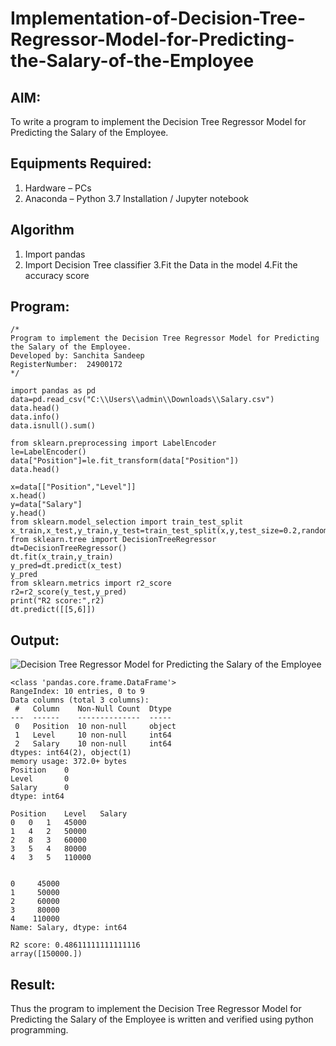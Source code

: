 # Implementation-of-Decision-Tree-Regressor-Model-for-Predicting-the-Salary-of-the-Employee

## AIM:
To write a program to implement the Decision Tree Regressor Model for Predicting the Salary of the Employee.

## Equipments Required:
1. Hardware – PCs
2. Anaconda – Python 3.7 Installation / Jupyter notebook

## Algorithm
1. Import pandas
2. Import Decision Tree classifier
3.Fit the Data in the model 
4.Fit the accuracy score 

## Program:
```
/*
Program to implement the Decision Tree Regressor Model for Predicting the Salary of the Employee.
Developed by: Sanchita Sandeep
RegisterNumber:  24900172
*/
```
```
import pandas as pd
data=pd.read_csv("C:\\Users\\admin\\Downloads\\Salary.csv")
data.head()
data.info()
data.isnull().sum()

from sklearn.preprocessing import LabelEncoder
le=LabelEncoder()
data["Position"]=le.fit_transform(data["Position"])
data.head()

x=data[["Position","Level"]]
x.head()
y=data["Salary"]
y.head()
from sklearn.model_selection import train_test_split
x_train,x_test,y_train,y_test=train_test_split(x,y,test_size=0.2,random_state=2)
from sklearn.tree import DecisionTreeRegressor
dt=DecisionTreeRegressor()
dt.fit(x_train,y_train)
y_pred=dt.predict(x_test)
y_pred
from sklearn.metrics import r2_score
r2=r2_score(y_test,y_pred)
print("R2 score:",r2)
dt.predict([[5,6]])
```




## Output:
![Decision Tree Regressor Model for Predicting the Salary of the Employee](sam.png)
```
<class 'pandas.core.frame.DataFrame'>
RangeIndex: 10 entries, 0 to 9
Data columns (total 3 columns):
 #   Column    Non-Null Count  Dtype 
---  ------    --------------  ----- 
 0   Position  10 non-null     object
 1   Level     10 non-null     int64 
 2   Salary    10 non-null     int64 
dtypes: int64(2), object(1)
memory usage: 372.0+ bytes
Position    0
Level       0
Salary      0
dtype: int64

Position	Level	Salary
0	0	1	45000
1	4	2	50000
2	8	3	60000
3	5	4	80000
4	3	5	110000


0     45000
1     50000
2     60000
3     80000
4    110000
Name: Salary, dtype: int64

R2 score: 0.48611111111111116
array([150000.])
```






## Result:
Thus the program to implement the Decision Tree Regressor Model for Predicting the Salary of the Employee is written and verified using python programming.
